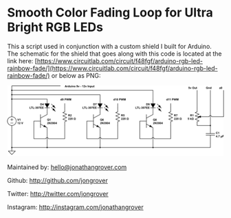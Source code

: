 # Smooth Color Fading Loop for Ultra Bright RGB LEDs

This a script used in conjunction with a custom shield I built for Arduino. The schematic for the shield that goes along with this code is located at the link here: [https://www.circuitlab.com/circuit/f48fgf/arduino-rgb-led-rainbow-fade/](https://www.circuitlab.com/circuit/f48fgf/arduino-rgb-led-rainbow-fade/) or below as PNG:

<img src="arduino-rgb-led-rainbow-fade.png" alt="rainbow fade schematic">

Maintained by: hello@jonathangrover.com

Github: http://github.com/jongrover

Twitter: http://twitter.com/jongrover

Instagram: http://instagram.com/jonathangrover